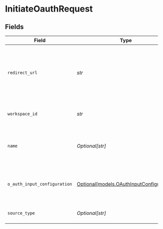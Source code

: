 # InitiateOauthRequest


## Fields

| Field                                                                                                                                  | Type                                                                                                                                   | Required                                                                                                                               | Description                                                                                                                            | Example                                                                                                                                |
| -------------------------------------------------------------------------------------------------------------------------------------- | -------------------------------------------------------------------------------------------------------------------------------------- | -------------------------------------------------------------------------------------------------------------------------------------- | -------------------------------------------------------------------------------------------------------------------------------------- | -------------------------------------------------------------------------------------------------------------------------------------- |
| `redirect_url`                                                                                                                         | *str*                                                                                                                                  | :heavy_check_mark:                                                                                                                     | The URL to redirect the user to with the OAuth secret stored in the secret_id query string parameter after authentication is complete. |                                                                                                                                        |
| `workspace_id`                                                                                                                         | *str*                                                                                                                                  | :heavy_check_mark:                                                                                                                     | The workspace to create the secret and eventually the full source.                                                                     |                                                                                                                                        |
| `name`                                                                                                                                 | *Optional[str]*                                                                                                                        | :heavy_minus_sign:                                                                                                                     | The name of the source to authenticate to. Deprecated - use sourceType instead.                                                        |                                                                                                                                        |
| `o_auth_input_configuration`                                                                                                           | [Optional[models.OAuthInputConfiguration]](../models/oauthinputconfiguration.md)                                                       | :heavy_minus_sign:                                                                                                                     | Arbitrary vars to pass for OAuth depending on what the source/destination spec requires.                                               | {<br/>"host": "test.snowflake.com"<br/>}                                                                                               |
| `source_type`                                                                                                                          | *Optional[str]*                                                                                                                        | :heavy_minus_sign:                                                                                                                     | The name of the source to authenticate to                                                                                              |                                                                                                                                        |